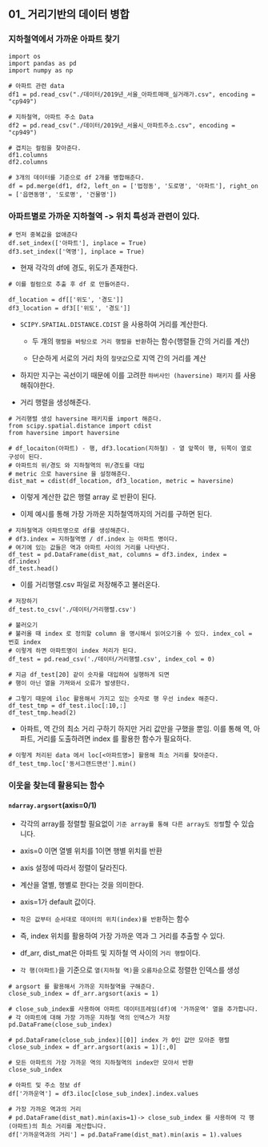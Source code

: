 ## 01_ 거리기반의 데이터 병합

### 지하철역에서 가까운 아파트 찾기

```
import os
import pandas as pd
import numpy as np

# 아파트 관련 data
df1 = pd.read_csv("./데이터/2019년_서울_아파트매매_실거래가.csv", encoding = "cp949")

# 지하철역, 아파트 주소 Data
df2 = pd.read_csv("./데이터/2019년_서울시_아파트주소.csv", encoding = "cp949")

# 겹치는 컬럼을 찾아준다.
df1.columns
df2.columns

# 3개의 데이터를 기준으로 df 2개를 병합해준다.
df = pd.merge(df1, df2, left_on = ['법정동', '도로명', '아파트'], right_on = ['읍면동명', '도로명', '건물명'])
```

### 아파트별로 가까운 지하철역 -> 위치 특성과 관련이 있다.

```
# 먼저 중복값을 없애준다
df.set_index(['아파트'], inplace = True)
df3.set_index(['역명'], inplace = True)
```

- 현재 각각의 df에 경도, 위도가 존재한다.

```
# 이를 컬럼으로 추출 후 df 로 만들어준다.

df_location = df[['위도', '경도']]
df3_location = df3[['위도', '경도']]
```

- `SCIPY.SPATIAL.DISTANCE.CDIST` 을 사용하여 거리를 계산한다.

    - 두 개의 `행렬을 바탕으로 거리 행렬을 반환`하는 함수(행렬들 간의 거리를 계산)

    - 단순하게 서로의 거리 차의 `절댓값`으로 지역 간의 거리를 계산

- 하지만 지구는 곡선이기 때문에 이를 고려한 `하버사인 (haversine) 패키지` 를 사용해줘야한다.


- 거리 행렬을 생성해준다.

```
# 거리행렬 생성 haversine 패키지를 import 해준다.
from scipy.spatial.distance import cdist
from haversine import haversine

# df_locaiton(아파트) - 행, df3.location(지하철) - 열 앞쪽이 행, 뒤쪽이 열로 구성이 된다.
# 아파트의 위/경도 와 지하철역의 위/경도를 대입
# metric 으로 haversine 을 설정해준다.
dist_mat = cdist(df_location, df3_location, metric = haversine)
```

- 이렇게 계산한 값은 행렬 array 로 반환이 된다.

- 이제 예시를 통해 가장 가까운 지하철역까지의 거리를 구하면 된다. 

```
# 지하철역과 아파트명으로 df를 생성해준다.
# df3.index = 지하철역명 / df.index 는 아파트 명이다. 
# 여기에 있는 값들은 역과 아파트 사이의 거리를 나타낸다.
df_test = pd.DataFrame(dist_mat, columns = df3.index, index = df.index)
df_test.head()
```

- 이를 거리행렬.csv 파일로 저장해주고 불러온다.

```
# 저장하기
df_test.to_csv('./데이터/거리행렬.csv')

# 불러오기
# 불러올 때 index 로 정의할 column 을 명시해서 읽어오기올 수 있다. index_col = 번호 index
# 이렇게 하면 아파트명이 index 처리가 된다.
df_test = pd.read_csv('./데이터/거리행렬.csv', index_col = 0)

# 지금 df_test[20] 같이 숫자를 대입하여 실행하게 되면
# 행이 아닌 열을 가져와서 오류가 발생한다.

# 그렇기 때문에 iloc 활용해서 가지고 있는 숫자로 행 우선 index 해준다.
df_test_tmp = df_test.iloc[:10,:]
df_test_tmp.head(2)
```  

- 아파트, 역 간의 최소 거리 구하기 하지만 거리 값만을 구했을 뿐임. 이를 통해 역, 아파트, 거리를 도출하려면 index 를 활용한 함수가 필요하다.

```
# 이렇게 처리된 data 에서 loc[<아파트명>] 활용해 최소 거리를 찾아준다.
df_test_tmp.loc['동서그랜드맨션'].min()
```

### 이웃을 찾는데 활용되는 함수

#### `ndarray.argsort`(axis=0/1)

- 각각의 array를 정렬할 필요없이 `기준 array를 통해 다른 array도 정렬`할 수 있습니다.
  
- axis=0 이면 열별 위치를 1이면 행별 위치를 반환
  
- axis 설정에 따라서 정렬이 달라진다.
  
- 계산을 열별, 행별로 한다는 것을 의미한다.

- axis=1가 default 값이다.

- `작은 값부터 순서대로 데이터의 위치(index)를 반환`하는 함수

- 즉, index 위치를 활용하여 가장 가까운 역과 그 거리를 추출할 수 있다.

- df_arr, dist_mat은 아파트 및 지하철 역 사이의 `거리 행렬`이다.
- `각 행(아파트)`을 기준으로 `열(지하철 역)`을 `오름차순`으로 정렬한 인덱스를 생성

```
# argsort 를 활용해서 가까운 지하철역을 구해준다.
close_sub_index = df_arr.argsort(axis = 1)

# close_sub_index를 사용하여 아파트 데이터프레임(df)에 '가까운역' 열을 추가합니다. 
# 각 아파트에 대해 가장 가까운 지하철 역의 인덱스가 저장
pd.DataFrame(close_sub_index) 

# pd.DataFrame(close_sub_index)[[0]] index 가 0인 값만 모아준 행렬
close_sub_index = df_arr.argsort(axis = 1)[:,0]

# 모든 아파트의 가장 가까운 역의 지하철역의 index만 모아서 반환
close_sub_index 

# 아파트 및 주소 정보 df
df['가까운역'] = df3.iloc[close_sub_index].index.values

# 가장 가까운 역과의 거리
# pd.DataFrame(dist_mat).min(axis=1)-> close_sub_index 를 사용하여 각 행(아파트)의 최소 거리를 계산합니다.
df['가까운역과의 거리'] = pd.DataFrame(dist_mat).min(axis = 1).values

```